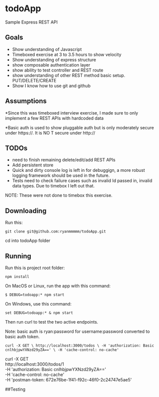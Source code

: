 # todoApp

Sample Express REST API

## Goals
* Show understanding of Javascript
* Timeboxed exercise at 3 to 3.5 hours to show velocity
* Show understanding of express structure
* show composable authentication layer
* show ability to test controller and REST route
* show understanding of other REST method basic setup. PUT/DELETE/CREATE
* Show I know how to use git and github

## Assumptions

*Since this was timeboxed interview exercise, I made sure to only implement a few REST APIs with hardcoded data

*Basic auth is used to show pluggable auth but is only moderately secure under https://. It is NO
T secure under http://


## TODOs
* need to finish remaining delete/edit/add REST APIs
* Add persistent store
* Quick and dirty console log is left in for debuggign, a more robust logging framework should be used in the future.
* Tests need to check failure cases such as invalid Id passed in, invalid data types. Due to timebox I left out that.

NOTE: These were not done to timebox this exercise.

## Downloading

Run this:

`git clone git@github.com:ryanmmmmm/todoApp.git`

cd into todoApp folder

## Running
Run this is project root folder:

`npm install`

On MacOS or Linux, run the app with this command:

`$ DEBUG=todoapp:* npm start`

On Windows, use this command:

`set DEBUG=todoapp:* & npm start`


Then run curl to test the two active endpoints.

Note: basic auth is ryan:password for username:password converted to basic auth token.

`curl -X GET \
  http://localhost:3000/todos \
  -H 'authorization: Basic cnlhbjpwYXNzd29yZA==' \
  -H 'cache-control: no-cache'`

  curl -X GET \
  http://localhost:3000/todos/1 \
  -H 'authorization: Basic cnlhbjpwYXNzd29yZA==' \
  -H 'cache-control: no-cache' \
  -H 'postman-token: 672e76be-1f41-f92c-46f0-2c24747e5ae5'

##Testing

